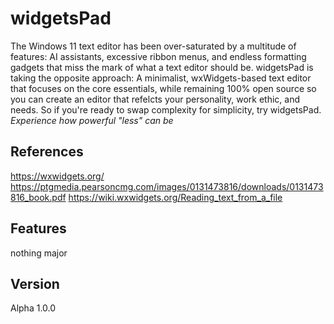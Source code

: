 # widgetsPad

The Windows 11 text editor has been over-saturated by a multitude of features: AI assistants, excessive ribbon menus, and endless formatting gadgets that miss the mark of what a text editor should be. 
widgetsPad is taking the opposite approach: A minimalist, wxWidgets-based text editor that focuses on the core essentials, while remaining 100% open source so you can create an editor that refelcts your 
personality, work ethic, and needs. So if you're ready to swap complexity for simplicity, try widgetsPad. 
*Experience how powerful "less" can be*

## References

https://wxwidgets.org/
https://ptgmedia.pearsoncmg.com/images/0131473816/downloads/0131473816_book.pdf
https://wiki.wxwidgets.org/Reading_text_from_a_file


## Features

nothing major

## Version

Alpha 1.0.0